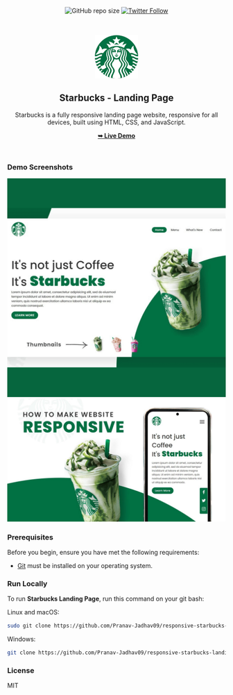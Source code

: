 <div align="center">

![GitHub repo size]( https://img.shields.io/github/repo-size/Pranav-Jadhav09/responsive-starbucks-landing-page)
[![Twitter Follow](https://img.shields.io/twitter/follow/Pranav_Jadhav09?style=social)](https://twitter.com/Pranav_Jadhav09)

<br />
<br />

<img src="./assets/images/logo.png">

<h2 align="center">Starbucks - Landing Page</h2>

Starbucks is a fully responsive landing page website, responsive for all devices, built using HTML, CSS, and JavaScript.

<a href=" https://github.com/Pranav-Jadhav09/responsive-starbucks-landing-page.git"><strong>➥ Live Demo</strong></a>

</div>

<br />

### Demo Screenshots

![Landing Page Desktop Demo](./assets/demo/desktop.png "Desktop Demo")
![Landing Page Mobile Demo](./assets/demo/mobile.jpeg "Mobile Demo")

### Prerequisites

Before you begin, ensure you have met the following requirements:

- [Git](https://git-scm.com/downloads "Download Git") must be installed on your operating system.

### Run Locally

To run **Starbucks Landing Page**, run this command on your git bash:

Linux and macOS:

```bash
sudo git clone https://github.com/Pranav-Jadhav09/responsive-starbucks-landing-page.git
```

Windows:

```bash
git clone https://github.com/Pranav-Jadhav09/responsive-starbucks-landing-page.git
```

### License

MIT
